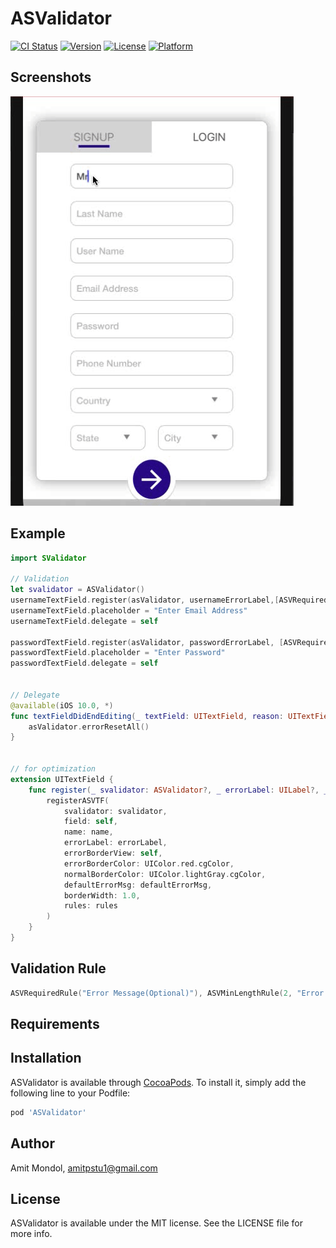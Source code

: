 # ASValidator

[![CI Status](https://img.shields.io/travis/amitpstu1@gmail.com/ASValidator.svg?style=flat)](https://travis-ci.org/amitpstu1@gmail.com/ASValidator)
[![Version](https://img.shields.io/cocoapods/v/ASValidator.svg?style=flat)](https://cocoapods.org/pods/ASValidator)
[![License](https://img.shields.io/cocoapods/l/ASValidator.svg?style=flat)](https://cocoapods.org/pods/ASValidator)
[![Platform](https://img.shields.io/cocoapods/p/ASValidator.svg?style=flat)](https://cocoapods.org/pods/ASValidator)

Screenshots
---------
![ASValidator Screenshots](https://raw.githubusercontent.com/amitcse6/ASValidator/master/asvalidator_screenshot.gif)

## Example

```swift
import SValidator

// Validation
let svalidator = ASValidator()
usernameTextField.register(asValidator, usernameErrorLabel,[ASVRequiredRule(), ASVMailRule()], "User name")
usernameTextField.placeholder = "Enter Email Address"
usernameTextField.delegate = self
        
passwordTextField.register(asValidator, passwordErrorLabel, [ASVRequiredRule(), ASVMinLengthRule(6)], "Password")
passwordTextField.placeholder = "Enter Password"
passwordTextField.delegate = self


// Delegate
@available(iOS 10.0, *)
func textFieldDidEndEditing(_ textField: UITextField, reason: UITextFieldDidEndEditingReason) {
    asValidator.errorResetAll()
}


// for optimization
extension UITextField {
    func register(_ svalidator: ASValidator?, _ errorLabel: UILabel?, _ rules: [ASVRule]?, _ name: String? = nil, _ defaultErrorMsg: String? = nil) {
        registerASVTF(
            svalidator: svalidator,
            field: self,
            name: name,
            errorLabel: errorLabel,
            errorBorderView: self,
            errorBorderColor: UIColor.red.cgColor,
            normalBorderColor: UIColor.lightGray.cgColor,
            defaultErrorMsg: defaultErrorMsg,
            borderWidth: 1.0,
            rules: rules
        )
    }
}
```

## Validation Rule

```swift
ASVRequiredRule("Error Message(Optional)"), ASVMinLengthRule(2, "Error Message(Optional)"), ASVMaxLengthRule(5, "Error Message(Optional)")
```


## Requirements

## Installation

ASValidator is available through [CocoaPods](https://cocoapods.org). To install
it, simply add the following line to your Podfile:

```ruby
pod 'ASValidator'
```

## Author

Amit Mondol, amitpstu1@gmail.com

## License

ASValidator is available under the MIT license. See the LICENSE file for more info.
